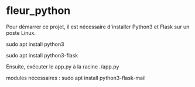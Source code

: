 # fleur_python

Pour démarrer ce projet, il est nécessaire d'installer Python3 et Flask sur un poste Linux.

sudo apt install python3

sudo apt install python3-flask

Ensuite, exécuter le app.py à la racine 
./app.py

modules nécessaires :
sudo apt install python3-flask-mail


